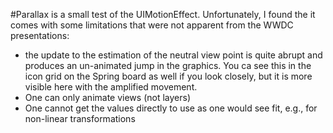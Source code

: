 #Parallax
is a small test of the UIMotionEffect. Unfortunately, I found the it comes with some limitations that were not apparent from the WWDC presentations:

* the update to the estimation of the neutral view point is quite abrupt and produces an un-animated jump in the graphics. You ca  see this in the icon grid on the Spring board as well if you look closely, but it is more visible here with the amplified movement.
* One can only animate views (not layers)
* One cannot get the values directly to use as one would see fit, e.g., for non-linear transformations